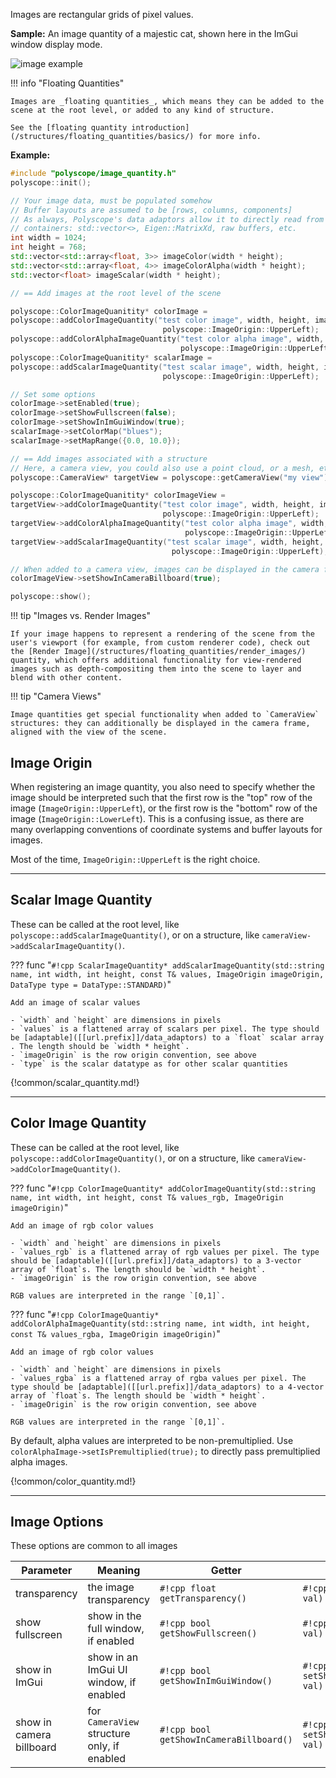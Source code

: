 Images are rectangular grids of pixel values.

**Sample:** An image quantity of a majestic cat, shown here in the ImGui window display mode.

![image example](/media/image_example.jpg)

!!! info "Floating Quantities"

    Images are _floating quantities_, which means they can be added to the scene at the root level, or added to any kind of structure.

    See the [floating quantity introduction](/structures/floating_quantities/basics/) for more info.


**Example:**

```cpp
#include "polyscope/image_quantity.h"
polyscope::init();

// Your image data, must be populated somehow
// Buffer layouts are assumed to be [rows, columns, components]
// As always, Polyscope's data adaptors allow it to directly read from many
// containers: std::vector<>, Eigen::MatrixXd, raw buffers, etc.
int width = 1024;
int height = 768;
std::vector<std::array<float, 3>> imageColor(width * height);
std::vector<std::array<float, 4>> imageColorAlpha(width * height);
std::vector<float> imageScalar(width * height);

// == Add images at the root level of the scene

polyscope::ColorImageQuanitity* colorImage =
polyscope::addColorImageQuantity("test color image", width, height, imageColor, 
                                  polyscope::ImageOrigin::UpperLeft);
polyscope::addColorAlphaImageQuantity("test color alpha image", width, height, imageColorAlpha,
                                      polyscope::ImageOrigin::UpperLeft);
polyscope::ColorImageQuanitity* scalarImage =
polyscope::addScalarImageQuantity("test scalar image", width, height, imageScalar,
                                  polyscope::ImageOrigin::UpperLeft);

// Set some options
colorImage->setEnabled(true);
colorImage->setShowFullscreen(false);
colorImage->setShowInImGuiWindow(true);
scalarImage->setColorMap("blues");
scalarImage->setMapRange({0.0, 10.0});

// == Add images associated with a structure
// Here, a camera view, you could also use a point cloud, or a mesh, etc
polyscope::CameraView* targetView = polyscope::getCameraView("my view"); // some structure you previously registered

polyscope::ColorImageQuanitity* colorImageView =
targetView->addColorImageQuantity("test color image", width, height, imageColor, 
                                  polyscope::ImageOrigin::UpperLeft);
targetView->addColorAlphaImageQuantity("test color alpha image", width, height, imageColorAlpha,
                                       polyscope::ImageOrigin::UpperLeft);
targetView->addScalarImageQuantity("test scalar image", width, height, imageScalar,
                                    polyscope::ImageOrigin::UpperLeft);

// When added to a camera view, images can be displayed in the camera frame
colorImageView->setShowInCameraBillboard(true);

polyscope::show();
```



!!! tip "Images vs. Render Images"

    If your image happens to represent a rendering of the scene from the user's viewport (for example, from custom renderer code), check out the [Render Image](/structures/floating_quantities/render_images/) quantity, which offers additional functionality for view-rendered images such as depth-compositing them into the scene to layer and blend with other content.


!!! tip "Camera Views"

    Image quantities get special functionality when added to `CameraView` structures: they can additionally be displayed in the camera frame, aligned with the view of the scene.



## Image Origin

When registering an image quantity, you also need to specify whether the image should be interpreted such that the first row is the "top" row of the image (`ImageOrigin::UpperLeft`), or the first row is the "bottom" row of the image (`ImageOrigin::LowerLeft`). This is a confusing issue, as there are many overlapping conventions of coordinate systems and buffer layouts for images.

Most of the time, `ImageOrigin::UpperLeft` is the right choice.

---
## Scalar Image Quantity

These can be called at the root level, like `polyscope::addScalarImageQuantity()`, or on a structure, like `cameraView->addScalarImageQuantity()`.


??? func "`#!cpp ScalarImageQuantity* addScalarImageQuantity(std::string name, int width, int height, const T& values, ImageOrigin imageOrigin, DataType type = DataType::STANDARD)`"

    Add an image of scalar values

    - `width` and `height` are dimensions in pixels
    - `values` is a flattened array of scalars per pixel. The type should be [adaptable]([[url.prefix]]/data_adaptors) to a `float` scalar array . The length should be `width * height`.
    - `imageOrigin` is the row origin convention, see above
    - `type` is the scalar datatype as for other scalar quantities

{!common/scalar_quantity.md!}

---
## Color Image Quantity

These can be called at the root level, like `polyscope::addColorImageQuantity()`, or on a structure, like `cameraView->addColorImageQuantity()`.

??? func "`#!cpp ColorImageQuantity* addColorImageQuantity(std::string name, int width, int height, const T& values_rgb, ImageOrigin imageOrigin)`"

    Add an image of rgb color values

    - `width` and `height` are dimensions in pixels
    - `values_rgb` is a flattened array of rgb values per pixel. The type should be [adaptable]([[url.prefix]]/data_adaptors) to a 3-vector array of `float`s. The length should be `width * height`.
    - `imageOrigin` is the row origin convention, see above
    
    RGB values are interpreted in the range `[0,1]`.

??? func "`#!cpp ColorImageQuantiy* addColorAlphaImageQuantity(std::string name, int width, int height, const T& values_rgba, ImageOrigin imageOrigin)`"

    Add an image of rgb color values

    - `width` and `height` are dimensions in pixels
    - `values_rgba` is a flattened array of rgba values per pixel. The type should be [adaptable]([[url.prefix]]/data_adaptors) to a 4-vector array of `float`s. The length should be `width * height`.
    - `imageOrigin` is the row origin convention, see above
    
    RGB values are interpreted in the range `[0,1]`.

By default, alpha values are interpreted to be non-premultiplied. Use  `colorAlphaImage->setIsPremultiplied(true);` to directly pass premultiplied alpha images.

{!common/color_quantity.md!}


---
## Image Options

These options are common to all images

**Parameter** | **Meaning** | **Getter** | **Setter** | **Persistent?**
--- | --- | --- | --- | ---
transparency | the image transparency | `#!cpp float getTransparency()` | `#!cpp setTransparency(float val)` | [yes]([[url.prefix]]/basics/parameters/#persistent-values)
show fullscreen | show in the full window, if enabled | `#!cpp bool getShowFullscreen()` | `#!cpp setShowFullscreen(bool val)` | [yes]([[url.prefix]]/basics/parameters/#persistent-values)
show in ImGui | show in an ImGui UI window, if enabled | `#!cpp bool getShowInImGuiWindow()` | `#!cpp setShowInImGuiWindow(bool val)` | [yes]([[url.prefix]]/basics/parameters/#persistent-values)
show in camera billboard | for `CameraView` structure only, if enabled | `#!cpp bool getShowInCameraBillboard()` | `#!cpp setShowInCameraBillboard(bool val)` | [yes]([[url.prefix]]/basics/parameters/#persistent-values)
